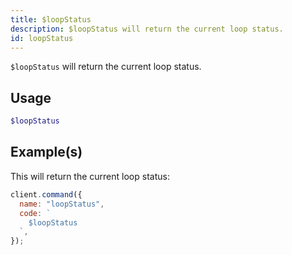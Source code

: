 ```yaml
---
title: $loopStatus
description: $loopStatus will return the current loop status.
id: loopStatus
---
```


`$loopStatus` will return the current loop status.

## Usage

```php
$loopStatus
```

## Example(s)

This will return the current loop status:

```javascript
client.command({
  name: "loopStatus",
  code: `
    $loopStatus
  `,
});
```
